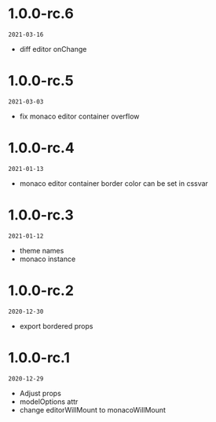 
# 1.0.0-rc.6
  `2021-03-16`
  - diff editor onChange
# 1.0.0-rc.5
  `2021-03-03`
  - fix monaco editor container overflow

# 1.0.0-rc.4
  `2021-01-13`
  - monaco editor container border color can be set in cssvar

# 1.0.0-rc.3
  `2021-01-12`
  - theme names
  - monaco instance
# 1.0.0-rc.2
  `2020-12-30`
  - export bordered props

# 1.0.0-rc.1
  `2020-12-29` 

  - Adjust props
  - modelOptions attr
  - change editorWillMount to monacoWillMount